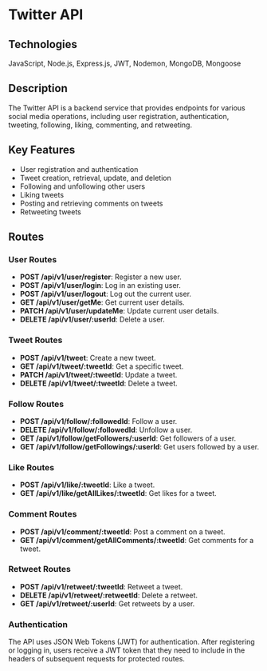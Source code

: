 # Twitter API 

## Technologies 
JavaScript, Node.js, Express.js, JWT, Nodemon, MongoDB, Mongoose 

## Description
The Twitter API is a backend service that provides endpoints for various social media operations, including user registration, authentication, tweeting, following, liking, commenting, and retweeting.

## Key Features 
- User registration and authentication
- Tweet creation, retrieval, update, and deletion
- Following and unfollowing other users
- Liking tweets
- Posting and retrieving comments on tweets
- Retweeting tweets

## Routes

### User Routes

- **POST /api/v1/user/register**: Register a new user.
- **POST /api/v1/user/login**: Log in an existing user.
- **POST /api/v1/user/logout**: Log out the current user.
- **GET /api/v1/user/getMe**: Get current user details.
- **PATCH /api/v1/user/updateMe**: Update current user details.
- **DELETE /api/v1/user/:userId**: Delete a user.

### Tweet Routes

- **POST /api/v1/tweet**: Create a new tweet.
- **GET /api/v1/tweet/:tweetId**: Get a specific tweet.
- **PATCH /api/v1/tweet/:tweetId**: Update a tweet.
- **DELETE /api/v1/tweet/:tweetId**: Delete a tweet.

### Follow Routes

- **POST /api/v1/follow/:followedId**: Follow a user.
- **DELETE /api/v1/follow/:followedId**: Unfollow a user.
- **GET /api/v1/follow/getFollowers/:userId**: Get followers of a user.
- **GET /api/v1/follow/getFollowings/:userId**: Get users followed by a user.

### Like Routes

- **POST /api/v1/like/:tweetId**: Like a tweet.
- **GET /api/v1/like/getAllLikes/:tweetId**: Get likes for a tweet.

### Comment Routes

- **POST /api/v1/comment/:tweetId**: Post a comment on a tweet.
- **GET /api/v1/comment/getAllComments/:tweetId**: Get comments for a tweet.

### Retweet Routes

- **POST /api/v1/retweet/:tweetId**: Retweet a tweet.
- **DELETE /api/v1/retweet/:retweetId**: Delete a retweet.
- **GET /api/v1/retweet/:userId**: Get retweets by a user.

### Authentication

The API uses JSON Web Tokens (JWT) for authentication. After registering or logging in, users receive a JWT token that they need to include in the headers of subsequent requests for protected routes.

